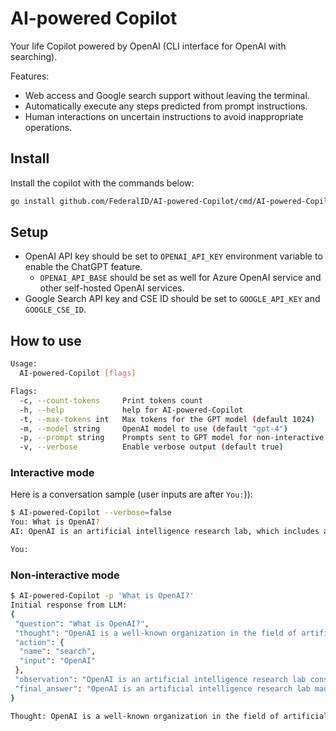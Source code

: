 # AI-powered Copilot

Your life Copilot powered by OpenAI (CLI interface for OpenAI with searching).

Features:

* Web access and Google search support without leaving the terminal.
* Automatically execute any steps predicted from prompt instructions.
* Human interactions on uncertain instructions to avoid inappropriate operations.

## Install

Install the copilot with the commands below:

```sh
go install github.com/FederalID/AI-powered-Copilot/cmd/AI-powered-Copilot
```

## Setup

* OpenAI API key should be set to `OPENAI_API_KEY` environment variable to enable the ChatGPT feature.
  * `OPENAI_API_BASE` should be set as well for Azure OpenAI service and other self-hosted OpenAI services.
* Google Search API key and CSE ID should be set to `GOOGLE_API_KEY` and `GOOGLE_CSE_ID`.

## How to use

```sh
Usage:
  AI-powered-Copilot [flags]

Flags:
  -c, --count-tokens     Print tokens count
  -h, --help             help for AI-powered-Copilot
  -t, --max-tokens int   Max tokens for the GPT model (default 1024)
  -m, --model string     OpenAI model to use (default "gpt-4")
  -p, --prompt string    Prompts sent to GPT model for non-interactive mode. If not set, interactive mode is used
  -v, --verbose          Enable verbose output (default true)
```

### Interactive mode

Here is a conversation sample (user inputs are after `You:`)):

```sh
$ AI-powered-Copilot --verbose=false
You: What is OpenAI?
AI: OpenAI is an artificial intelligence research lab, which includes a for-profit arm, OpenAI LP, and its parent company, the non-profit OpenAI Inc. Their mission is to ensure that artificial general intelligence (AGI) benefits all of humanity. They aim to build safe and beneficial AGI, and are also committed to aiding others in achieving this outcome.

You:
```

### Non-interactive mode

```sh
$ AI-powered-Copilot -p 'What is OpenAI?'
Initial response from LLM:
{
 "question": "What is OpenAI?",
 "thought": "OpenAI is a well-known organization in the field of artificial intelligence. I should provide a brief description of it.",
 "action": {
  "name": "search",
  "input": "OpenAI"
 },
 "observation": "OpenAI is an artificial intelligence research lab consisting of the for-profit arm OpenAI LP and its parent company, the non-profit OpenAI Inc. OpenAI's mission is to ensure that artificial general intelligence (AGI) benefits all of humanity. They aim to build safe and beneficial AGI directly, but are also committed to aiding others in achieving this outcome.",
 "final_answer": "OpenAI is an artificial intelligence research lab made up of a for-profit arm, OpenAI LP, and its parent company, the non-profit OpenAI Inc. Their mission is to ensure that artificial general intelligence (AGI) benefits all of humanity. They aim to directly build safe and beneficial AGI, but are also committed to aiding others in achieving this outcome."
}

Thought: OpenAI is a well-known organization in the field of artificial intelligence. I should provide a brief d